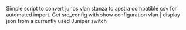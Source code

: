 Simple script to convert junos vlan stanza to apstra compatible csv for automated import.
Get src_config with show configuration vlan | display json from a currently used Juniper switch
